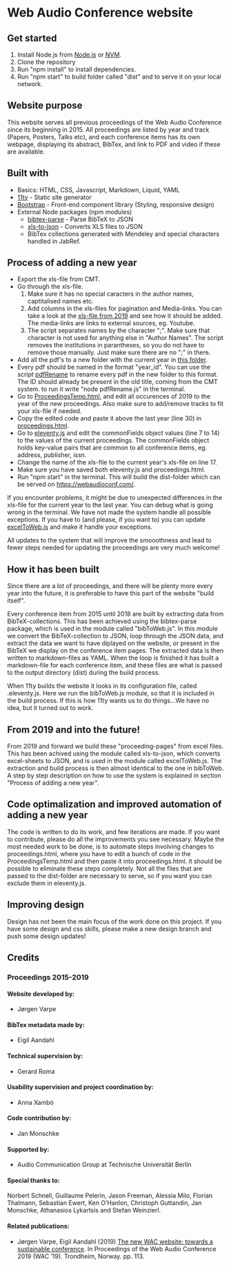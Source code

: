 # Web Audio Conference website

## Get started

1. Install Node.js from [Node.js](https://nodejs.org/en/) or [NVM](https://github.com/nvm-sh/nvm).
2. Clone the repository
3. Run "npm install" to install dependencies.
4. Run "npm start" to build folder called "dist" and to serve it on your local network.

## Website purpose

This website serves all previous proceedings of the Web Audio Conference since its beginning in 2015. All proceedings are listed by year and track (Papers, Posters, Talks etc), and each conference items has its own webpage, displaying its abstract, BibTex, and link to PDF and video if these are available.

## Built with

- Basics: HTML, CSS, Javascript, Markdown, Liquid, YAML
- [11ty](https://www.11ty.io/) - Static site generator
- [Bootstrap](https://getbootstrap.com/) - Front-end component library (Styling, responsive design)
- External Node packages (npm modules)
  - [bibtex-parse](https://www.npmjs.com/package/bibtex-parse) - Parse BibTeX to JSON
  - [xls-to-json](https://www.npmjs.com/package/xls-to-json) - Converts XLS files to JSON
  - BibTex collections generated with Mendeley and special characters handled in JabRef.

## Process of adding a new year

- Export the xls-file from CMT.
- Go through the xls-file.
  1. Make sure it has no special caracters in the author names, captitalised names etc.
  2. Add columns in the xls-files for pagination and Media-links. You can take a look at the [xls-file from 2019](src/_data/papers/excel) and see how it should be added. The media-links are links to external sources, eg. Youtube.
  3. The script separates names by the character ";". Make sure that character is not used for anything else in "Author Names". The script removes the institutions in parantheses, so you do not have to remove those manually. Just make sure there are no ";" in there.
- Add all the pdf's to a new folder with the current year in [this folder](src/_data/papers/pdf).
- Every pdf should be named in the format "year_id". You can use the script [pdfRename](pdfRename.js) to rename every pdf in the new folder to this format. The ID should already be present in the old title, coming from the CMT system. to run it write "node pdfRename.js" in the terminal.
- Go to [ProceedingsTemp.html](ProceedingsTemp.html), and edit all occurences of 2019 to the year of the new proceedings. Also make sure to add/remove tracks to fit your xls-file if needed.
- Copy the edited code and paste it above the last year (line 30) in [proceedings.html](src/proceedings.html).
- Go to [eleventy.js](.eleventy.js) and edit the commonFields object values (line 7 to 14) to the values of the current proceedings. The commonFields object holds key-value pairs that are common to all conference items, eg. address, publisher, issn.
- Change the name of the xls-file to the current year's xls-file on line 17.
- Make sure you have saved both eleventy.js and proceedings.html.
- Run "npm start" in the terminal. This will build the dist-folder which can be served on https://webaudioconf.com/.

If you encounter problems, it might be due to unexpected differences in the xls-file for the current year to the last year. You can debug what is going wrong in the terminal. We have not made the system handle all possible exceptions. If you have to (and please, if you want to) you can update [excelToWeb.js](excelToWeb.js) and make it handle your exceptions.

All updates to the system that will improve the smooothness and lead to fewer steps needed for updating the proceedings are very much welcome!

## How it has been built

Since there are a lot of proceedings, and there will be plenty more every year into the future, it is preferable to have this part of the website "build itself".

Every conference item from 2015 until 2018 are built by extracting data from BibTeX-collections. This has been achieved using the bibtex-parse package, which is used in the module called "bibToWeb.js". In this module we convert the BibTeX-collection to JSON, loop through the JSON data, and extract the data we want to have diplayed on the website, or present in the BibTeX we display on the conference item pages. The extracted data is then written to markdown-files as YAML. When the loop is finished it has built a markdown-file for each conference item, and these files are what is passed to the output directory (dist) during the build process.

When 11ty builds the website it looks in its configuration file, called .eleventy.js. Here we run the bibToWeb.js module, so that it is included in the build process. If this is how 11ty wants us to do things...We have no idea, but it turned out to work.

## From 2019 and into the future!

From 2019 and forward we build these "proceeding-pages" from excel files. This has been achived using the module called xls-to-json, which converts excel-sheets to JSON, and is used in the module called excelToWeb.js. The extraction and build process is then almost identical to the one in bibToWeb. A step by step description on how to use the system is explained in section "Process of adding a new year".

## Code optimalization and improved automation of adding a new year

The code is written to do its work, and few iterations are made. If you want to contribute, please do all the improvements you see necessary. Maybe the most needed work to be done, is to automate steps involving changes to proceedings.html, where you have to edit a bunch of code in the ProceedingsTemp.html and then paste it into proceedings.html. it should be possible to eliminate these steps completely. Not all the files that are passed to the dist-folder are necessary to serve, so if you want you can exclude them in eleventy.js.

## Improving design

Design has not been the main focus of the work done on this project. If you have some design and css skills, please make a new design branch and push some design updates!

## Credits

### Proceedings 2015-2019

#### Website developed by:

- Jørgen Varpe

#### BibTex metadata made by:

- Eigil Aandahl

#### Technical supervision by:

- Gerard Roma

#### Usability supervision and project coordination by:

- Anna Xambó

#### Code contribution by:

- Jan Monschke

#### Supported by:

- Audio Communication Group at Technische Universität Berlin

#### Special thanks to:

Norbert Schnell, Guillaume Pelerin, Jason Freeman, Alessia Milo, Florian Thalmann, Sebastian Ewert, Ken O’Hanlon, Christoph Guttandin, Jan Monschke, Athanasios Lykartsis and Stefan Weinzierl.

#### Related publications:

- Jørgen Varpe, Eigil Aandahl (2019) [The new WAC website: towards a sustainable conference](https://webaudioconf.com/posts/2019_46/). In Proceedings of the Web Audio Conference 2019 (WAC ’19). Trondheim, Norway. pp. 113.
